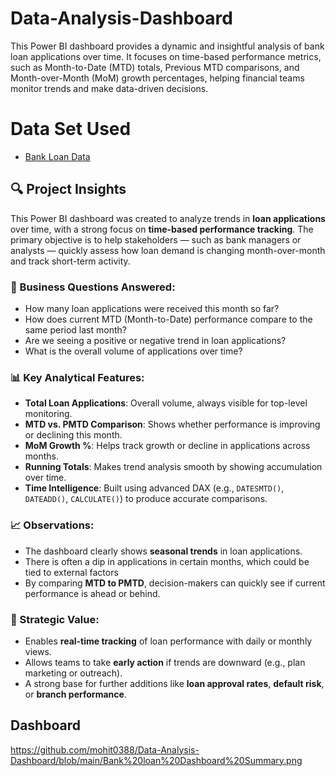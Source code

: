 # Data-Analysis-Dashboard
This Power BI dashboard provides a dynamic and insightful analysis of bank loan applications over time. It focuses on time-based performance metrics, such as Month-to-Date (MTD) totals, Previous MTD comparisons, and Month-over-Month (MoM) growth percentages, helping financial teams monitor trends and make data-driven decisions.
# Data Set Used
- <a href= "https://github.com/mohit0388/Data-Analysis-Dashboard/blob/main/Bank%20Loan%20data.csv">Bank Loan Data</a>


## 🔍 Project Insights

This Power BI dashboard was created to analyze trends in **loan applications** over time, with a strong focus on **time-based performance tracking**. The primary objective is to help stakeholders — such as bank managers or analysts — quickly assess how loan demand is changing month-over-month and track short-term activity.

### 🎯 Business Questions Answered:
- How many loan applications were received this month so far?
- How does current MTD (Month-to-Date) performance compare to the same period last month?
- Are we seeing a positive or negative trend in loan applications?
- What is the overall volume of applications over time?

### 📊 Key Analytical Features:
- **Total Loan Applications**: Overall volume, always visible for top-level monitoring.
- **MTD vs. PMTD Comparison**: Shows whether performance is improving or declining this month.
- **MoM Growth %**: Helps track growth or decline in applications across months.
- **Running Totals**: Makes trend analysis smooth by showing accumulation over time.
- **Time Intelligence**: Built using advanced DAX (e.g., `DATESMTD()`, `DATEADD()`, `CALCULATE()`) to produce accurate comparisons.

### 📈 Observations:
- The dashboard clearly shows **seasonal trends** in loan applications.
- There is often a dip in applications in certain months, which could be tied to external factors 
- By comparing **MTD to PMTD**, decision-makers can quickly see if current performance is ahead or behind.

### 🧠 Strategic Value:
- Enables **real-time tracking** of loan performance with daily or monthly views.
- Allows teams to take **early action** if trends are downward (e.g., plan marketing or outreach).
- A strong base for further additions like **loan approval rates**, **default risk**, or **branch performance**.

## Dashboard  
https://github.com/mohit0388/Data-Analysis-Dashboard/blob/main/Bank%20loan%20Dashboard%20Summary.png
